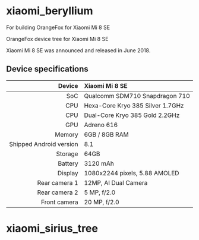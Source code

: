 # xiaomi_beryllium
For building OrangeFox for Xiaomi Mi 8 SE

OrangeFox device tree for Xiaomi Mi 8 SE





Xiaomi Mi 8 SE was announced and released in June 2018.

## Device specifications

| Device        | Xiaomi Mi 8 SE                                 |
| -----------:  | :--------------------------------------------- |
| SoC           | Qualcomm SDM710 Snapdragon 710                 |
| CPU           | Hexa-Core Kryo 385 Silver 1.7GHz               |
| CPU           | Dual-Core Kryo 385 Gold 2.2GHz                 |
| GPU           | Adreno 616                                     |
| Memory        | 6GB / 8GB RAM                                  |
| Shipped Android version | 8.1                                  |
| Storage       | 64GB                                           |
| Battery       | 3120 mAh                                       |
| Display       | 1080x2244 pixels, 5.88 AMOLED                  |
| Rear camera 1 | 12MP, AI Dual Camera                           |
| Rear camera 2 | 5 MP, f/2.0                                    |
| Front camera  | 20 MP, f/2.0                                    |




# xiaomi_sirius_tree
